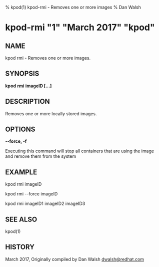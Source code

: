 % kpod(1) kpod-rmi - Removes one or more images
% Dan Walsh
# kpod-rmi "1" "March 2017" "kpod"

## NAME
kpod rmi - Removes one or more images.

## SYNOPSIS
**kpod** **rmi** **imageID [...]**

## DESCRIPTION
Removes one or more locally stored images.

## OPTIONS

**--force, -f**

Executing this command will stop all containers that are using the image and remove them from the system

## EXAMPLE

kpod rmi imageID

kpod rmi --force imageID

kpod rmi imageID1 imageID2 imageID3

## SEE ALSO
kpod(1)

## HISTORY
March 2017, Originally compiled by Dan Walsh <dwalsh@redhat.com>

